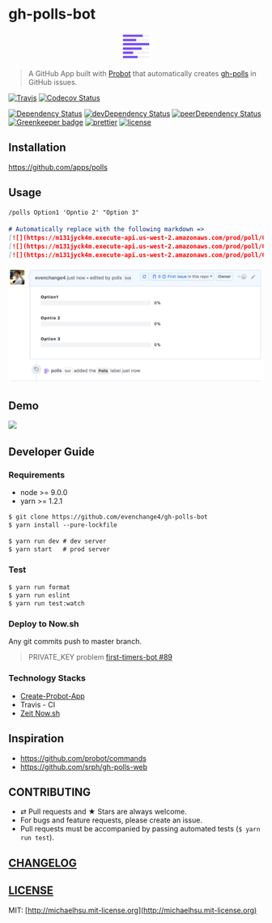 # gh-polls-bot

<p align="center" >
  <a href="https://github.com/apps/polls">
    <img height="56" src="./docs/logo.png">
  </a>
</p>

> A GitHub App built with [Probot](https://github.com/probot/probot) that automatically creates [gh-polls](https://github.com/apex/gh-polls) in GitHub issues.

[![Travis][travis-badge]][travis]
[![Codecov Status][codecov-badge]][codecov]

[![Dependency Status][dependency-badge]][dependency]
[![devDependency Status][devDependency-badge]][devDependency]
[![peerDependency Status][peerDependency-badge]][peerDependency]
[![Greenkeeper badge][greenkeeper-badge]][greenkeeper]
[![prettier][prettier-badge]][prettier]
[![license][license-badge]][license]

## Installation

https://github.com/apps/polls

## Usage

```md
/polls Option1 'Opntio 2' "Option 3"

# Automatically replace with the following markdown =>
[![](https://m131jyck4m.execute-api.us-west-2.amazonaws.com/prod/poll/01BXY635WEJEYKJV0BZ9WFPJVS/Option1)](https://m131jyck4m.execute-api.us-west-2.amazonaws.com/prod/poll/01BXY635WEJEYKJV0BZ9WFPJVS/Option1/vote)
[![](https://m131jyck4m.execute-api.us-west-2.amazonaws.com/prod/poll/01BXY635WEJEYKJV0BZ9WFPJVS/Opntio%202)](https://m131jyck4m.execute-api.us-west-2.amazonaws.com/prod/poll/01BXY635WEJEYKJV0BZ9WFPJVS/Opntio%202/vote)
[![](https://m131jyck4m.execute-api.us-west-2.amazonaws.com/prod/poll/01BXY635WEJEYKJV0BZ9WFPJVS/Option%203)](https://m131jyck4m.execute-api.us-west-2.amazonaws.com/prod/poll/01BXY635WEJEYKJV0BZ9WFPJVS/Option%203/vote)
```

![](./docs/screenshot.png)

## Demo

![](./docs/demo.gif)


## Developer Guide

### Requirements

-   node >= 9.0.0
-   yarn >= 1.2.1

```
$ git clone https://github.com/evenchange4/gh-polls-bot
$ yarn install --pure-lockfile

$ yarn run dev # dev server
$ yarn start   # prod server
```

### Test

```
$ yarn run format
$ yarn run eslint
$ yarn run test:watch
```

### Deploy to Now.sh

Any git commits push to master branch.

> PRIVATE_KEY problem [first-timers-bot #89](https://github.com/hoodiehq/first-timers-bot/pull/89)

### Technology Stacks

- [Create-Probot-App](https://github.com/probot/create-probot-app)
- Travis - CI
- [Zeit Now.sh](https://zeit.co/now)

## Inspiration

- https://github.com/probot/commands
- https://github.com/srph/gh-polls-web

## CONTRIBUTING

*   ⇄ Pull requests and ★ Stars are always welcome.
*   For bugs and feature requests, please create an issue.
*   Pull requests must be accompanied by passing automated tests (`$ yarn run test`).

## [CHANGELOG](CHANGELOG.md)

## [LICENSE](LICENSE)

MIT: [http://michaelhsu.mit-license.org](http://michaelhsu.mit-license.org)

[travis-badge]: https://img.shields.io/travis/evenchange4/gh-polls-bot/master.svg?style=flat-square
[travis]: https://travis-ci.org/evenchange4/gh-polls-bot
[codecov-badge]: https://img.shields.io/codecov/c/github/evenchange4/gh-polls-bot.svg?style=flat-square
[codecov]: https://codecov.io/github/evenchange4/gh-polls-bot?branch=master
[npm-badge]: https://img.shields.io/npm/v/gh-polls-bot.svg?style=flat-square
[npm]: https://www.npmjs.com/package/gh-polls-bot
[npm-downloads]: https://img.shields.io/npm/dt/gh-polls-bot.svg?style=flat-square
[dependency-badge]: https://david-dm.org/evenchange4/gh-polls-bot.svg?style=flat-square
[dependency]: https://david-dm.org/evenchange4/gh-polls-bot
[devDependency-badge]: https://david-dm.org/evenchange4/gh-polls-bot/dev-status.svg?style=flat-square
[devDependency]: https://david-dm.org/evenchange4/gh-polls-bot#info=devDependencies
[peerDependency-badge]: https://david-dm.org/evenchange4/gh-polls-bot/peer-status.svg?style=flat-square
[peerDependency]: https://david-dm.org/evenchange4/gh-polls-bot#info=peerDependencies
[license-badge]: https://img.shields.io/github/license/evenchange4/gh-polls-bot.svg?style=flat-square
[license]: http://michaelhsu.mit-license.org/
[greenkeeper-badge]: https://badges.greenkeeper.io/evenchange4/gh-polls-bot.svg
[greenkeeper]: https://greenkeeper.io/
[dockerhub-auto-badge]: https://img.shields.io/docker/automated/evenchange4/gh-polls-bot.svg?style=flat-square
[dockerhub]: https://hub.docker.com/r/evenchange4/gh-polls-bot/
[dockerPulls-badge]: https://img.shields.io/docker/pulls/evenchange4/gh-polls-bot.svg?style=flat-square
[dockerSize]: https://microbadger.com/images/evenchange4/gh-polls-bot
[dockerSize-badge]: https://images.microbadger.com/badges/image/evenchange4/gh-polls-bot.svg
[prettier-badge]: https://img.shields.io/badge/styled_with-prettier-ff69b4.svg?style=flat-square
[prettier]: https://github.com/prettier/prettier
